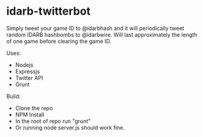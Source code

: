 # idarb-twitterbot

Simply tweet your game ID to @idarbhash and it will periodically tweet random IDARB hashbombs to @idarbwire. Will last approximately the length of one game before clearing the game ID.

Uses:
* Nodejs
* Expressjs
* Twitter API
* Grunt

Build:
* Clone the repo
* NPM Install
* In the root of repo run "grunt"
* Or running node server.js should work fine.
